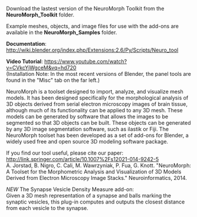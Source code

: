 Download the lastest version of the NeuroMorph Toolkit from the **NeuroMorph_Toolkit** folder.

Example meshes, objects, and image files for use with the add-ons are available in the **NeuroMorph_Samples** folder.

**Documentation**:  http://wiki.blender.org/index.php/Extensions:2.6/Py/Scripts/Neuro_tool

**Video Tutorial**:  https://www.youtube.com/watch?v=CVkcYjWgceM&vq=hd720  
(Installation Note: In the most recent versions of Blender, the panel tools are found in the "Misc" tab on the far left.)

NeuroMorph is a toolset designed to import, analyze, and visualize mesh models. It has been designed specifically for the morphological analysis of 3D objects derived from serial electron microscopy images of brain tissue, although much of its functionality can be applied to any 3D mesh.  These models can be generated by software that allows the images to be segmented so that 3D objects can be built.  These objects can be generated by any 3D image segmentation software, such as ilastik or Fiji.  The NeuroMorph toolset has been developed as a set of add-ons for Blender, a widely used free and open source 3D modeling software package.

If you find our tool useful, please cite our paper:  http://link.springer.com/article/10.1007%2Fs12021-014-9242-5   
A. Jorstad, B. Nigro, C. Cali, M. Wawrzyniak, P. Fua, G. Knott.  "NeuroMorph: A Toolset for the Morphometric Analysis and Visualization of 3D Models Derived from Electron Microscopy Image Stacks." Neuroinformatics, 2014.

*NEW*  The Synapse Vesicle Density Measure add-on:  
Given a 3D mesh representation of a synapse and balls marking the synaptic vesicles, this plug-in computes and outputs the closest distance from each vesicle to the synapse.

